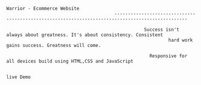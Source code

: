                                                                        Warrior - Ecommerce Website
                                            -------------------------------------------------------------------------------------------------
                                                                      
                                                       Success isn't always about greatness. It's about consistency. Consistent
                                                                hard work gains success. Greatness will come.

                                                         Responsive for all devices build using HTML,CSS and JavaScript

                                                                             live Demo
